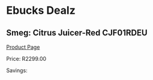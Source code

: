 
# Ebucks Dealz
## Smeg: Citrus Juicer-Red CJF01RDEU
[Product Page](https://www.ebucks.com/web/shop/productSelected.do?prodId=1197894171&catId=1196428103)

Price: R2299.00

Savings: 


	